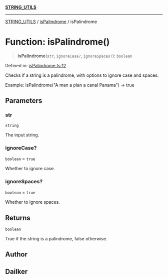 [**STRING_UTILS**](../../README.md)

***

[STRING_UTILS](../../README.md) / [isPalindrome](../README.md) / isPalindrome

# Function: isPalindrome()

> **isPalindrome**(`str`, `ignoreCase?`, `ignoreSpaces?`): `boolean`

Defined in: [isPalindrome.ts:12](https://github.com/dailker/everyutil/blob/fee6e9b8a6704ceb47f5b1ba754e0cca6cabc7c0/src/string/isPalindrome.ts#L12)

Checks if a string is a palindrome, with options to ignore case and spaces.

Example: isPalindrome("A man a plan a canal Panama") → true

## Parameters

### str

`string`

The input string.

### ignoreCase?

`boolean` = `true`

Whether to ignore case.

### ignoreSpaces?

`boolean` = `true`

Whether to ignore spaces.

## Returns

`boolean`

True if the string is a palindrome, false otherwise.

## Author

## Dailker
